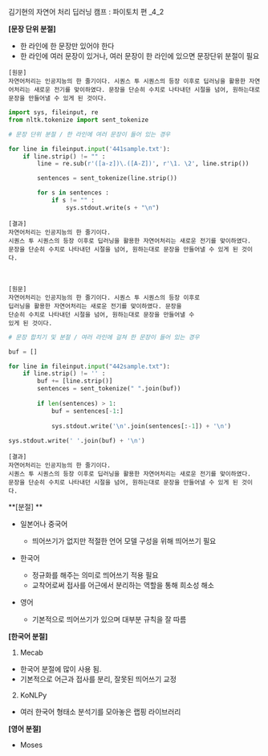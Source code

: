 김기현의 자연어 처리 딥러닝 캠프 : 파이토치 편 _4_2

  

**[문장 단위 분절]**  

- 한 라인에 한 문장만 있어야 한다
- 한 라인에 여러 문장이 있거나, 여러 문장이 한 라인에 있으면 문장단위 분절이 필요

 

```
[원문]
자연어처리는 인공지능의 한 줄기이다. 시퀀스 투 시퀀스의 등장 이후로 딥러닝을 활용한 자연어처리는 새로운 전기를 맞이하였다. 문장을 단순히 수치로 나타내던 시절을 넘어, 원하는대로 문장을 만들어낼 수 있게 된 것이다.
```

```python
import sys, fileinput, re
from nltk.tokenize import sent_tokenize
```

``` python
# 문장 단위 분절 / 한 라인에 여러 문장이 들어 있는 경우

for line in fileinput.input('441sample.txt'):
    if line.strip() != "" :
        line = re.sub(r'([a-z])\.([A-Z])', r'\1. \2', line.strip())

        sentences = sent_tokenize(line.strip())

        for s in sentences :
            if s != "" :
                sys.stdout.write(s + "\n")

```

```
[결과]
자연어처리는 인공지능의 한 줄기이다.
시퀀스 투 시퀀스의 등장 이후로 딥러닝을 활용한 자연어처리는 새로운 전기를 맞이하였다.
문장을 단순히 수치로 나타내던 시절을 넘어, 원하는대로 문장을 만들어낼 수 있게 된 것이다.
```

​     

```
[원문]
자연어처리는 인공지능의 한 줄기이다. 시퀀스 투 시퀀스의 등장 이후로 
딥러닝을 활용한 자연어처리는 새로운 전기를 맞이하였다. 문장을 
단순히 수치로 나타내던 시절을 넘어, 원하는대로 문장을 만들어낼 수 
있게 된 것이다.
```

``` python
# 문장 합치기 및 분절 / 여러 라인에 걸쳐 한 문장이 들어 있는 경우

buf = []

for line in fileinput.input("442sample.txt"):
    if line.strip() != '' :
        buf += [line.strip()]
        sentences = sent_tokenize(" ".join(buf))
        
        if len(sentences) > 1:
            buf = sentences[-1:]
            
            sys.stdout.write('\n'.join(sentences[:-1]) + '\n')
        
sys.stdout.write(' '.join(buf) + '\n')
```

```
[결과]
자연어처리는 인공지능의 한 줄기이다.
시퀀스 투 시퀀스의 등장 이후로 딥러닝을 활용한 자연어처리는 새로운 전기를 맞이하였다.
문장을 단순히 수치로 나타내던 시절을 넘어, 원하는대로 문장을 만들어낼 수 있게 된 것이다.
```

  

**[분절] ** 

- 일본어나 중국어 
  - 띄어쓰기가 없지만 적절한 언어 모델 구성을 위해 띄어쓰기 필요

  

- 한국어
  - 정규화를 해주는 의미로 띄어쓰기 적용 필요
  - 교착어로써 접사를 어근에서 분리하는 역할을 통해 희소성 해소

  

- 영어
  
  - 기본적으로 띄어쓰기가 있으며 대부분 규칙을 잘 따름



**[한국어 분절]**

1. Mecab

- 한국어 분절에 많이 사용 됨.
- 기본적으로 어근과 접사를 분리, 잘못된 띄어쓰기 교정



2. KoNLPy

- 여러 한국어 형태소 분석기를 모아놓은 랩핑 라이브러리



**[영어 분절]**

- Moses

